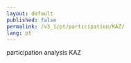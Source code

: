 ```yaml
---
layout: default
published: false
permalink: /v3_1/pt/participation/KAZ/
lang: pt
---
```


participation analysis KAZ
